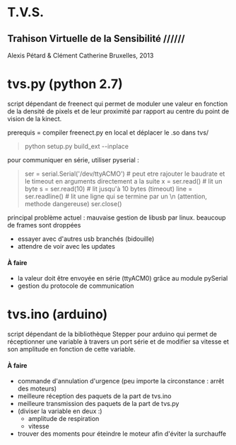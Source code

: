 T.V.S.
===========================================

Trahison Virtuelle de la Sensibilité //////
-------------------------------------------

Alexis Pétard & Clément Catherine
Bruxelles, 2013

# tvs.py (python 2.7)
script dépendant de freenect qui permet de moduler une valeur en fonction de la densité de pixels et de leur proximité par rapport au centre du point de vision de la kinect.

prerequis = compiler freenect.py en local et déplacer le .so dans tvs/
> python setup.py build_ext --inplace

pour communiquer en série, utiliser pyserial :
> ser = serial.Serial('/dev/ttyACMO')  # peut etre rajouter le baudrate et le timeout en arguments directement a la suite
> x = ser.read()                       # lit un byte
> s = ser.read(10)                     # lit jusqu'à 10 bytes (timeout)
> line = ser.readline()                # lit une ligne qui se termine par un \n (attention, methode dangereuse)
> ser.close()


principal problème actuel : mauvaise gestion de libusb par linux. beaucoup de frames sont droppées
- essayer avec d'autres usb branchés (bidouille)
- attendre de voir avec les updates

#### À faire 
* la valeur doit être envoyée en série (ttyACM0) grâce au module pySerial
* gestion du protocole de communication

# tvs.ino (arduino)
script dépendant de la bibliothèque Stepper pour arduino qui permet de réceptionner une variable à travers un port série et de modifier sa vitesse et son amplitude en fonction de cette variable.

#### À faire 
* commande d'annulation d'urgence (peu importe la circonstance : arrêt des moteurs)
* meilleure réception des paquets de la part de tvs.ino
* meilleure transmission des paquets de la part de tvs.py
* (diviser la variable en deux :)
    * amplitude de respiration
    * vitesse
* trouver des moments pour éteindre le moteur afin d'éviter la surchauffe
